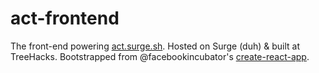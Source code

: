 # act-frontend

The front-end powering [act.surge.sh](http://act.surge.sh). Hosted on Surge (duh) & built at TreeHacks. Bootstrapped from @facebookincubator's [create-react-app](http://github.com/facebookincubator/create-react-app).
